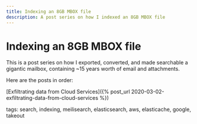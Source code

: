 ```yaml
---
title: Indexing an 8GB MBOX file
description: A post series on how I indexed an 8GB MBOX file
---
```


# Indexing an 8GB MBOX file

This is a post series on how I exported, converted, and made searchable a
gigantic mailbox, containing ~15 years worth of email and attachments.

Here are the posts in order:

[Exfiltrating data from Cloud Services]({% post_url 2020-03-02-exfiltrating-data-from-cloud-services %})


tags: search, indexing, meilisearch, elasticsearch, aws, elasticache, google, takeout